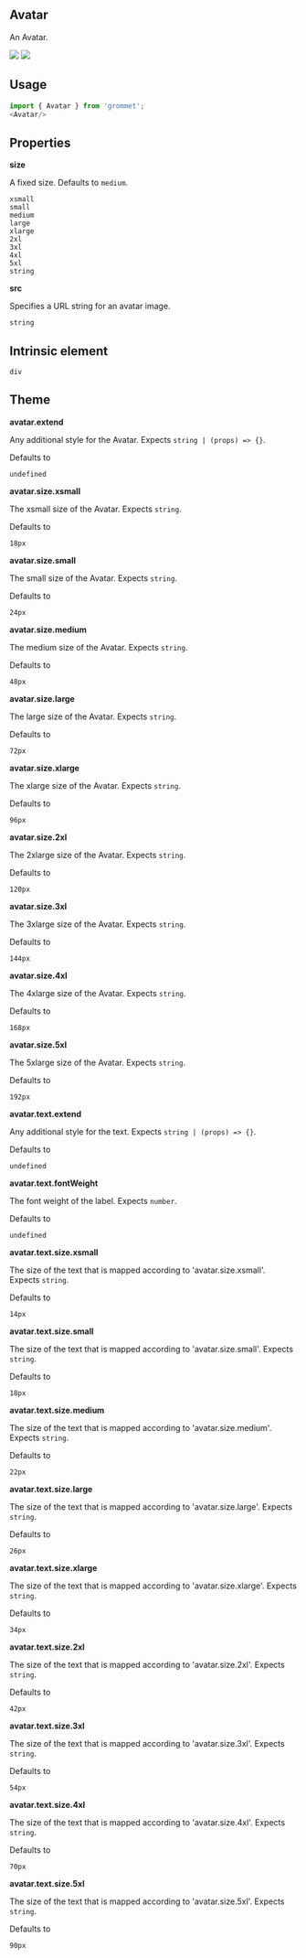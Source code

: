 ## Avatar
An Avatar.

[![](https://cdn-images-1.medium.com/fit/c/120/120/1*TD1P0HtIH9zF0UEH28zYtw.png)](https://storybook.grommet.io/?selectedKind=Visualizations-Avatar&full=0&stories=1&panelRight=0) [![](https://codesandbox.io/static/img/play-codesandbox.svg)](https://codesandbox.io/s/github/grommet/grommet-sandbox?initialpath=/avatar&module=%2Fsrc%2FAvatar.js)
## Usage

```javascript
import { Avatar } from 'grommet';
<Avatar/>
```

## Properties

**size**

A fixed size. Defaults to `medium`.

```
xsmall
small
medium
large
xlarge
2xl
3xl
4xl
5xl
string
```

**src**

Specifies a URL string for an avatar image.

```
string
```
  
## Intrinsic element

```
div
```
## Theme
  
**avatar.extend**

Any additional style for the Avatar. Expects `string | (props) => {}`.

Defaults to

```
undefined
```

**avatar.size.xsmall**

The xsmall size of the Avatar. Expects `string`.

Defaults to

```
18px
```

**avatar.size.small**

The small size of the Avatar. Expects `string`.

Defaults to

```
24px
```

**avatar.size.medium**

The medium size of the Avatar. Expects `string`.

Defaults to

```
48px
```

**avatar.size.large**

The large size of the Avatar. Expects `string`.

Defaults to

```
72px
```

**avatar.size.xlarge**

The xlarge size of the Avatar. Expects `string`.

Defaults to

```
96px
```

**avatar.size.2xl**

The 2xlarge size of the Avatar. Expects `string`.

Defaults to

```
120px
```

**avatar.size.3xl**

The 3xlarge size of the Avatar. Expects `string`.

Defaults to

```
144px
```

**avatar.size.4xl**

The 4xlarge size of the Avatar. Expects `string`.

Defaults to

```
168px
```

**avatar.size.5xl**

The 5xlarge size of the Avatar. Expects `string`.

Defaults to

```
192px
```

**avatar.text.extend**

Any additional style for the text. Expects `string | (props) => {}`.

Defaults to

```
undefined
```

**avatar.text.fontWeight**

The font weight of the label. Expects `number`.

Defaults to

```
undefined
```

**avatar.text.size.xsmall**

The size of the text that is mapped according to 'avatar.size.xsmall'. Expects `string`.

Defaults to

```
14px
```

**avatar.text.size.small**

The size of the text that is mapped according to 'avatar.size.small'. Expects `string`.

Defaults to

```
18px
```

**avatar.text.size.medium**

The size of the text that is mapped according to 'avatar.size.medium'. Expects `string`.

Defaults to

```
22px
```

**avatar.text.size.large**

The size of the text that is mapped according to 'avatar.size.large'. Expects `string`.

Defaults to

```
26px
```

**avatar.text.size.xlarge**

The size of the text that is mapped according to 'avatar.size.xlarge'. Expects `string`.

Defaults to

```
34px
```

**avatar.text.size.2xl**

The size of the text that is mapped according to 'avatar.size.2xl'. Expects `string`.

Defaults to

```
42px
```

**avatar.text.size.3xl**

The size of the text that is mapped according to 'avatar.size.3xl'. Expects `string`.

Defaults to

```
54px
```

**avatar.text.size.4xl**

The size of the text that is mapped according to 'avatar.size.4xl'. Expects `string`.

Defaults to

```
70px
```

**avatar.text.size.5xl**

The size of the text that is mapped according to 'avatar.size.5xl'. Expects `string`.

Defaults to

```
90px
```
